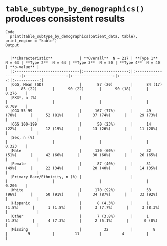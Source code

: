 # `table_subtype_by_demographics()` produces consistent results

    Code
      print(table_subtype_by_demographics(patient_data, table), print_engine = "kable")
    Output
      
      
      |**Characteristic**            | **Overall**  N = 217 | **Type 1**  N = 63 | **Type 2**  N = 64 | **Type 3**  N = 50 | **Type 4**  N = 40 | **p-value** |
      |:-----------------------------|:--------------------:|:------------------:|:------------------:|:------------------:|:------------------:|:-----------:|
      |CGG, Mean (SD)                |       87 (20)        |      84 (17)       |      85 (22)       |      90 (22)       |      90 (18)       |    0.276    |
      |FX3*, n (%)                   |                      |                    |                    |                    |                    |    0.709    |
      |CGG 55-99                     |      167 (77%)       |      49 (78%)      |      52 (81%)      |      37 (74%)      |      29 (73%)      |             |
      |CGG 100-199                   |       50 (23%)       |      14 (22%)      |      12 (19%)      |      13 (26%)      |      11 (28%)      |             |
      |Sex, n (%)                    |                      |                    |                    |                    |                    |    0.323    |
      |Male                          |      130 (60%)       |      32 (51%)      |      42 (66%)      |      30 (60%)      |      26 (65%)      |             |
      |Female                        |       87 (40%)       |      31 (49%)      |      22 (34%)      |      20 (40%)      |      14 (35%)      |             |
      |Primary Race/Ethnicity, n (%) |                      |                    |                    |                    |                    |    0.206    |
      |White                         |      170 (92%)       |      53 (96%)      |      50 (91%)      |      34 (87%)      |      33 (92%)      |             |
      |Hispanic                      |       8 (4.3%)       |      1 (1.8%)      |      1 (1.8%)      |      3 (7.7%)      |      3 (8.3%)      |             |
      |Other                         |       7 (3.8%)       |      1 (1.8%)      |      4 (7.3%)      |      2 (5.1%)      |       0 (0%)       |             |
      |Missing                       |          32          |         8          |         9          |         11         |         4          |             |

